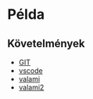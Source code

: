 # Példa

## Követelmények

- [GIT](https://git-scm.com/downloads)
- [vscode](https://code.visualstudio.com/)
- [valami](http://valami)
- [valami2](http://valami2)
